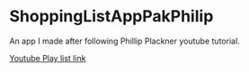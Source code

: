 # ShoppingListAppPakPhilip
An app I made after following Phillip Plackner youtube tutorial.

<a href="https://www.youtube.com/watch?v=cfcyYO7osnk&list=PLQkwcJG4YTCT0RouHZ6sQlE4JE6VyD2zO">Youtube Play list link</button>
